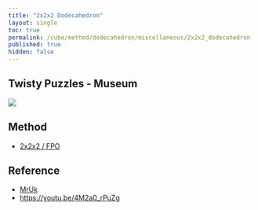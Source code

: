 ```yaml
---
title: "2x2x2 Dodecahedron"
layout: single
toc: true
permalink: /cube/method/dodecahedron/miscellaneous/2x2x2_dodecahedron
published: true
hidden: false
---
```


<head>
  <base target="_blank">
</head>



## Twisty Puzzles - Museum

<a href="https://twistypuzzles.com/app/museum/museum_showitem.php?pkey=771">
  <img src="https://twistypuzzles.com/museum/large/00771-01.jpg">
</a>



## Method

- [2x2x2 / FPO](/cube/method/NxNxN/original/2x2x2/fpo)



## Reference

- [MrUk](https://youtu.be/4M2a0_rPuZg)
- <https://youtu.be/4M2a0_rPuZg>
